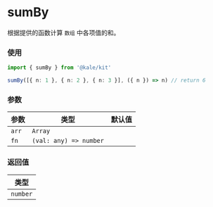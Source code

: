 # sumBy

根据提供的函数计算 `数组` 中各项值的和。

### 使用

```ts
import { sumBy } from '@kale/kit'

sumBy([{ n: 1 }, { n: 2 }, { n: 3 }], ({ n }) => n) // return 6
```

### 参数

| 参数  | 类型                   | 默认值 |
| ----- | ---------------------- | ------ |
| `arr` | `Array`                |        |
| `fn`  | `(val: any) => number` |        |

### 返回值

| 类型     |
| -------- |
| `number` |
